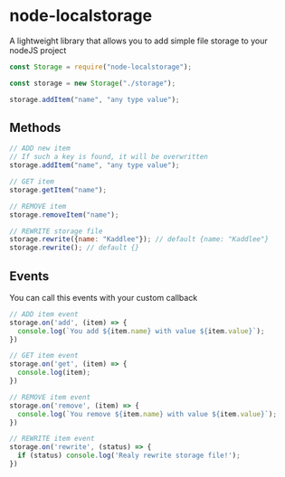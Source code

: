 # node-localstorage

A lightweight library that allows you to add simple file storage to your nodeJS project

```js
const Storage = require("node-localstorage");

const storage = new Storage("./storage");

storage.addItem("name", "any type value");
```

## Methods

```js
// ADD new item
// If such a key is found, it will be overwritten
storage.addItem("name", "any type value");

// GET item
storage.getItem("name");

// REMOVE item
storage.removeItem("name");

// REWRITE storage file
storage.rewrite({name: "Kaddlee"}); // default {name: "Kaddlee"}
storage.rewrite(); // default {}
```

## Events
You can call this events with your custom callback

```js
// ADD item event
storage.on('add', (item) => {
  console.log(`You add ${item.name} with value ${item.value}`);
})

// GET item event
storage.on('get', (item) => {
  console.log(item);
})

// REMOVE item event
storage.on('remove', (item) => {
  console.log(`You remove ${item.name} with value ${item.value}`);
})

// REWRITE item event
storage.on('rewrite', (status) => {
  if (status) console.log('Realy rewrite storage file!');
})
```
